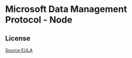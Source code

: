 # Microsoft Data Management Protocol - Node

## License
[Source EULA](https://github.com/Microsoft/sqlopsstudio/blob/dev/license.txt)
